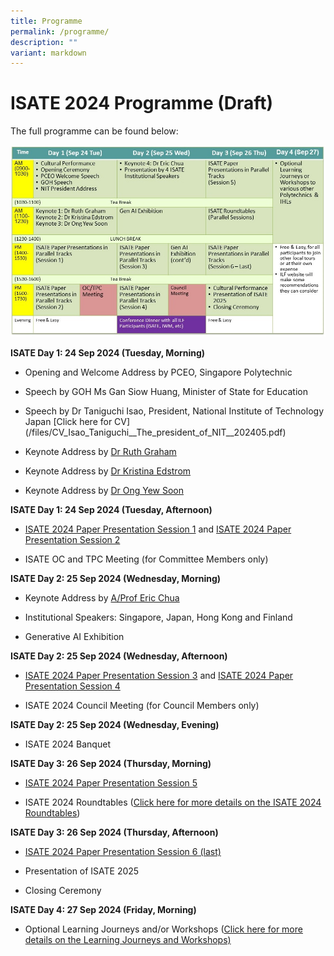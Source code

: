 ```yaml
---
title: Programme
permalink: /programme/
description: ""
variant: markdown
---
```

<h1>ISATE 2024 Programme (Draft)</h1>
<p>The full programme can be found below:</p>

![](/images/Updated_ISATE_Overall_Program_for_Web_Site_Use.jpg)


<p><strong>ISATE Day 1: 24 Sep 2024 (Tuesday, Morning)</strong>
</p>
<ul data-tight="true" class="tight">
<li>
<p>Opening and Welcome Address by PCEO, Singapore Polytechnic</p>
</li>
<li>
<p>Speech by GOH Ms Gan Siow Huang, Minister of State for Education</p>
</li>
<li>
<p>Speech by Dr Taniguchi Isao, President, National Institute of Technology Japan [Click here for CV](/files/CV_Isao_Taniguchi__The_president_of_NIT__202405.pdf)</p>
</li>
<li>
<p>Keynote Address by <a target="_blank" href="https://www.rhgraham.org/"> Dr Ruth Graham</a></p>
</li>
<li>
<p>Keynote Address by <a target="_blank" href="https://www.kth.se/profile/kristina/"> Dr Kristina Edstrom</a></p>
</li>
<li>
<p>Keynote Address by <a target="_blank" href="https://dr.ntu.edu.sg/cris/rp/rp00092/"> Dr Ong Yew Soon</a></p>
</li>
</ul>
<p><strong>ISATE Day 1: 24 Sep 2024 (Tuesday, Afternoon)</strong>
</p>
<ul data-tight="true" class="tight">
<li>
	<p><a target="_blank" href="/isate-2024-session-1/">ISATE 2024 Paper Presentation Session 1</a> and <a target="_blank" href="/isate-2024-session-2/">ISATE 2024 Paper Presentation Session 2</a></p>
</li>
<li>
<p>ISATE OC and TPC Meeting (for Committee Members only)</p>
</li>
</ul>
<p><strong>ISATE Day 2: 25 Sep 2024 (Wednesday, Morning)</strong>
</p>
<ul data-tight="true" class="tight">
<li>
<p>Keynote Address by <a target="_blank" href="https://www.singaporetech.edu.sg/directory/faculty/eric-chua/"> A/Prof Eric Chua</a></p>
</li>
<li>
<p>Institutional Speakers: Singapore, Japan, Hong Kong and Finland</p>
</li>
<li>
<p>Generative AI Exhibition</p>
</li>
</ul>
<p><strong>ISATE Day 2: 25 Sep 2024 (Wednesday, Afternoon)</strong>
</p>
<ul data-tight="true" class="tight">
<li>
	<p><a target="_blank" href="/isate-2024-session-3/">ISATE 2024 Paper Presentation Session 3</a> and <a target="_blank" href="/isate-2024-session-4/">ISATE 2024 Paper Presentation Session 4</a></p>
</li>
<li>
<p>ISATE 2024 Council Meeting (for Council Members only)</p>
</li>
</ul>
<p><strong>ISATE Day 2: 25 Sep 2024 (Wednesday, Evening)</strong>
</p>
<ul data-tight="true" class="tight">
<li>
<p>ISATE 2024 Banquet</p>
</li>
</ul>
<p><strong>ISATE Day 3: 26 Sep 2024 (Thursday, Morning)</strong>
</p>
<ul data-tight="true" class="tight">
<li>
	<p><a target="_blank" href="/isate-2024-session-5/">ISATE 2024 Paper Presentation Session 5</a></p>
</li>
<li>
<p>ISATE 2024 Roundtables (<a target="_blank" href="/roundtables-learning-journeys-and-workshops/">Click here for more details on the ISATE 2024 Roundtables</a>)</p>
</li>
</ul>
<p><strong>ISATE Day 3: 26 Sep 2024 (Thursday, Afternoon)</strong>
</p>
<ul data-tight="true" class="tight">
<li>
<p><a target="_blank" href="/isate-2024-session-6/">ISATE 2024 Paper Presentation Session 6 (last)</a></p>
</li>
<li>
<p>Presentation of ISATE 2025</p>
</li>
<li>
<p>Closing Ceremony</p>
</li>
</ul>
<p><strong>ISATE Day 4: 27 Sep 2024 (Friday, Morning)</strong>
</p>
<ul data-tight="true" class="tight">
<li>
<p>Optional Learning Journeys and/or Workshops (<a target="_blank" href="/roundtables-learning-journeys-and-workshops/">Click here for more details on the Learning Journeys and Workshops)</a></p>
</li>
</ul>
<p></p>